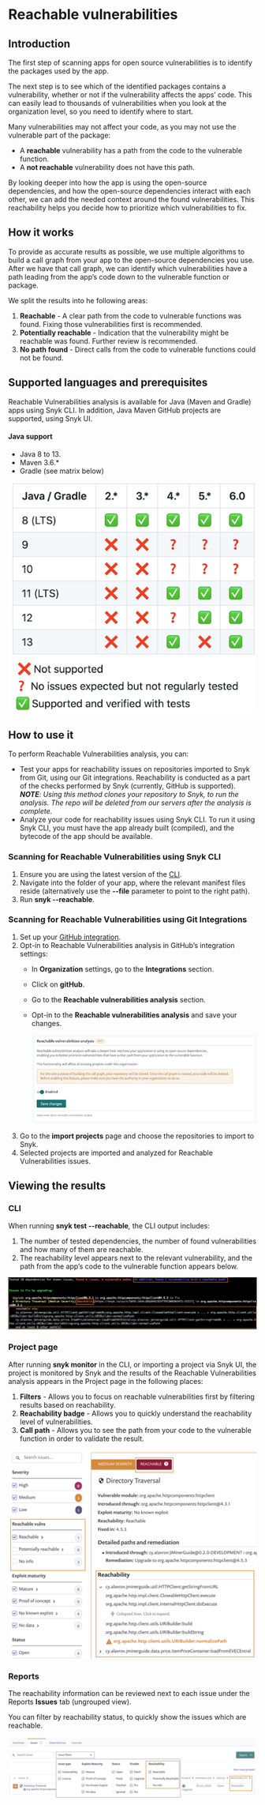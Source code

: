 # Reachable vulnerabilities

## Introduction

The first step of scanning apps for open source vulnerabilities is to identify the packages used by the app.

The next step is to see which of the identified packages contains a vulnerability, whether or not if the vulnerability affects the apps’ code. This can easily lead to thousands of vulnerabilities when you look at the organization level, so you need to identify where to start.

Many vulnerabilities may not affect your code, as you may not use the vulnerable part of the package:

* A **reachable** vulnerability has a path from the code to the vulnerable function.
* A **not reachable** vulnerability does not have this path. 

By looking deeper into how the app is using the open-source dependencies, and how the open-source dependencies interact with each other, we can add the needed context around the found vulnerabilities. This reachability helps you decide how to prioritize which vulnerabilities to fix.

## How it works

To provide as accurate results as possible, we use multiple algorithms to build a call graph from your app to the open-source dependencies you use. After we have that call graph, we can identify which vulnerabilities have a path leading from the app’s code down to the vulnerable function or package.

We split the results into he following areas:

1. **Reachable** - A clear path from the code to vulnerable functions was found. Fixing those vulnerabilities first is recommended.
2. **Potentially reachable** - Indication that the vulnerability might be reachable was found. Further review is recommended.
3. **No path found** - Direct calls from the code to vulnerable functions could not be found.

## Supported languages and prerequisites

Reachable Vulnerabilities analysis is available for Java \(Maven and Gradle\) apps using Snyk CLI. In addition, Java Maven GitHub projects are supported, using Snyk UI.

#### Java support

* Java 8 to 13.
* Maven 3.6.\*
* Gradle \(see matrix below\)

![](../../.gitbook/assets/image1-1-.png)

## How to use it

To perform Reachable Vulnerabilities analysis, you can:

* Test your apps for reachability issues on repositories imported to Snyk from Git, using our Git integrations. Reachability is conducted as a part of the checks performed by Snyk \(currently, GitHub is supported\).  _**NOTE**: Using this method clones your repository to Snyk, to run the analysis. The repo will be deleted from our servers after the analysis is complete._
* Analyze your code for reachability issues using Snyk CLI. To run it using Snyk CLI, you must have the app already built \(compiled\), and the bytecode of the app should be available.

### Scanning for Reachable Vulnerabilities using Snyk CLI

1. Ensure you are using the latest version of the [CLI](https://www.npmjs.com/package/snyk).
2. Navigate into the folder of your app, where the relevant manifest files reside \(alternatively use the **--file** parameter to point to the right path\).
3. Run **snyk --reachable**_._

### Scanning for Reachable Vulnerabilities using Git Integrations

1. Set up your [GitHub integration](https://docs.snyk.io/integrations/git-repository-scm-integrations/github-integration).
2. Opt-in to Reachable Vulnerabilities analysis in GitHub’s integration settings:
   * In **Organization** settings, go to the **Integrations** section.
   * Click on **gitHub**.
   * Go to the **Reachable vulnerabilities analysis** section.
   * Opt-in to the **Reachable vulnerabilities analysis** and save your changes.

     ![](../../.gitbook/assets/image%20%2854%29.png)
3. Go to the **import projects** page and choose the repositories to import to Snyk.
4. Selected projects are imported and analyzed for Reachable Vulnerabilities issues.

## Viewing the results

### CLI

When running **snyk test --reachable**_,_ the CLI output includes:

1. The number of tested dependencies, the number of found vulnerabilities and how many of them are reachable.
2. The reachability level appears next to the relevant vulnerability, and the path from the app’s code to the vulnerable function appears below.

![](../../.gitbook/assets/screen_shot_2020-06-30_at_12.59.23%20%282%29%20%282%29%20%282%29%20%282%29.png)

### Project page

After running **snyk monitor** in the CLI, or importing a project via Snyk UI, the project is monitored by Snyk and the results of the Reachable Vulnerabilities analysis appears in the Project page in the following places:

1. **Filters** - Allows you to focus on reachable vulnerabilities first by filtering results based on reachability.
2. **Reachability badge** - Allows you to quickly understand the reachability level of vulnerabilities.
3. **Call path** - Allows you to see the path from your code to the vulnerable function in order to validate the result.

![](../../.gitbook/assets/project.png)

### Reports

The reachability information can be reviewed next to each issue under the Reports **Issues** tab \(ungrouped view\).

You can filter by reachability status, to quickly show the issues which are reachable.

![](../../.gitbook/assets/blobid0.png)

